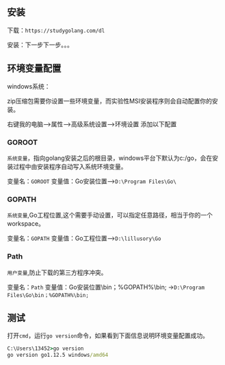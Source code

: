 ## 安装

下载：`https://studygolang.com/dl`

安装：下一步下一步。。。

## 环境变量配置

windows系统：

zip压缩包需要你设置一些环境变量，而实验性MSI安装程序则会自动配置你的安装。

右键我的电脑-->属性-->高级系统设置-->环境设置 添加以下配置

### GOROOT

`系统变量`，指向golang安装之后的根目录，windows平台下默认为c:/go，会在安装过程中由安装程序自动写入系统环境变量。

变量名：`GOROOT` 变量值：Go安装位置-->`D:\Program Files\Go\`

### GOPATH

`系统变量`,Go工程位置,这个需要手动设置，可以指定任意路径，相当于你的一个workspace。

变量名：`GOPATH` 变量值：Go工程位置-->`D:\lillusory\Go`

### Path

`用户变量`,防止下载的第三方程序冲突。

变量名：`Path` 变量值：Go安装位置\bin；%GOPATH%\bin; ->`D:\Program Files\Go\bin；%GOPATH%\bin;`

## 测试

打开`cmd`，运行`go version`命令，如果看到下面信息说明环境变量配置成功。

```cmd
C:\Users\13452>go version
go version go1.12.5 windows/amd64
```

